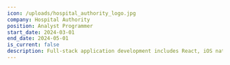 ```yaml
---
icon: /uploads/hospital_authority_logo.jpg
company: Hospital Authority
position: Analyst Programmer
start_date: 2024-03-01
end_date: 2024-05-01
is_current: false
description: Full-stack application development includes React, iOS native.. Project focus on hospital internal applications, such as patients vital monitoring.
---
```


